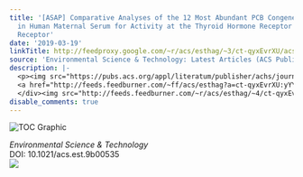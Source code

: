 ```yaml
---
title: '[ASAP] Comparative Analyses of the 12 Most Abundant PCB Congeners Detected
  in Human Maternal Serum for Activity at the Thyroid Hormone Receptor and Ryanodine
  Receptor'
date: '2019-03-19'
linkTitle: http://feedproxy.google.com/~r/acs/esthag/~3/ct-qyxEvrXU/acs.est.9b00535
source: 'Environmental Science & Technology: Latest Articles (ACS Publications)'
description: |-
  <p><img src="https://pubs.acs.org/appl/literatum/publisher/achs/journals/content/esthag/0/esthag.ahead-of-print/acs.est.9b00535/20190319/images/medium/es-2019-00535h_0001.gif" alt="TOC Graphic"/></p><div><cite>Environmental Science & Technology</cite></div><div>DOI: 10.1021/acs.est.9b00535</div><div class="feedflare">
  <a href="http://feeds.feedburner.com/~ff/acs/esthag?a=ct-qyxEvrXU:yYYZ1sOinKg:yIl2AUoC8zA"><img src="http://feeds.feedburner.com/~ff/acs/esthag?d=yIl2AUoC8zA" border="0"></img></a>
  </div><img src="http://feeds.feedburner.com/~r/acs/esthag/~4/ct-qyxEvrXU" height="1" width="1" ...
disable_comments: true
---
```

<p><img src="https://pubs.acs.org/appl/literatum/publisher/achs/journals/content/esthag/0/esthag.ahead-of-print/acs.est.9b00535/20190319/images/medium/es-2019-00535h_0001.gif" alt="TOC Graphic"/></p><div><cite>Environmental Science & Technology</cite></div><div>DOI: 10.1021/acs.est.9b00535</div><div class="feedflare">
<a href="http://feeds.feedburner.com/~ff/acs/esthag?a=ct-qyxEvrXU:yYYZ1sOinKg:yIl2AUoC8zA"><img src="http://feeds.feedburner.com/~ff/acs/esthag?d=yIl2AUoC8zA" border="0"></img></a>
</div><img src="http://feeds.feedburner.com/~r/acs/esthag/~4/ct-qyxEvrXU" height="1" width="1" ...